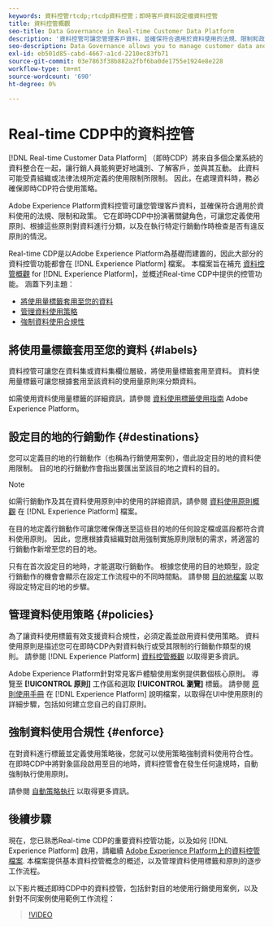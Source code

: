 ```yaml
---
keywords: 資料控管rtcdp;rtcdp資料控管；即時客戶資料設定檔資料控管
title: 資料控管概觀
seo-title: Data Governance in Real-time Customer Data Platform
description: '資料控管可讓您管理客戶資料，並確保符合適用於資料使用的法規、限制和政策。 '
seo-description: Data Governance allows you to manage customer data and ensure compliance with regulations, restrictions, and policies applicable to data use.
exl-id: eb501d85-cabd-4667-a1cd-2210ec83fb71
source-git-commit: 03e7863f38b882a2fbf6ba0de1755e1924e8e228
workflow-type: tm+mt
source-wordcount: '690'
ht-degree: 0%

---
```


# Real-time CDP中的資料控管

[!DNL Real-time Customer Data Platform] （即時CDP）將來自多個企業系統的資料整合在一起，讓行銷人員能夠更好地識別、了解客戶，並與其互動。 此資料可能受貴組織或法律法規所定義的使用限制所限制。 因此，在處理資料時，務必確保即時CDP符合使用策略。

Adobe Experience Platform資料控管可讓您管理客戶資料，並確保符合適用於資料使用的法規、限制和政策。 它在即時CDP中扮演著關鍵角色，可讓您定義使用原則、根據這些原則對資料進行分類，以及在執行特定行銷動作時檢查是否有違反原則的情況。

Real-time CDP是以Adobe Experience Platform為基礎而建置的，因此大部分的資料控管功能都會在 [!DNL Experience Platform] 檔案。 本檔案旨在補充 [資料控管概觀](../../data-governance/home.md) for [!DNL Experience Platform]，並概述Real-time CDP中提供的控管功能。 涵蓋下列主題：

* [將使用量標籤套用至您的資料](#labels)
* [管理資料使用策略](#policies)
* [強制資料使用合規性](#enforce)

## 將使用量標籤套用至您的資料 {#labels}

資料控管可讓您在資料集或資料集欄位層級，將使用量標籤套用至資料。 資料使用量標籤可讓您根據套用至該資料的使用量原則來分類資料。

如需使用資料使用量標籤的詳細資訊，請參閱 [資料使用標籤使用指南](../../data-governance/labels/overview.md) Adobe Experience Platform。

## 設定目的地的行銷動作 {#destinations}

您可以定義目的地的行銷動作（也稱為行銷使用案例），借此設定目的地的資料使用限制。 目的地的行銷動作會指出要匯出至該目的地之資料的目的。

>[!NOTE]
>
>如需行銷動作及其在資料使用原則中的使用的詳細資訊，請參閱 [資料使用原則概觀](../../data-governance/policies/overview.md) 在 [!DNL Experience Platform] 檔案。

在目的地定義行銷動作可讓您確保傳送至這些目的地的任何設定檔或區段都符合資料使用原則。 因此，您應根據貴組織對啟用強制實施原則限制的需求，將適當的行銷動作新增至您的目的地。

只有在首次設定目的地時，才能選取行銷動作。 根據您使用的目的地類型，設定行銷動作的機會會顯示在設定工作流程中的不同時間點。 請參閱 [目的地檔案](../destinations/overview.md) 以取得設定特定目的地的步驟。

## 管理資料使用策略 {#policies}

為了讓資料使用標籤有效支援資料合規性，必須定義並啟用資料使用策略。 資料使用原則是描述您可在即時CDP內對資料執行或受其限制的行銷動作類型的規則。 請參閱 [!DNL Experience Platform] [資料控管概觀](../../data-governance/home.md) 以取得更多資訊。

Adobe Experience Platform針對常見客戶體驗使用案例提供數個核心原則。 導覽至 **[!UICONTROL 原則]** 工作區和選取 **[!UICONTROL 瀏覽]** 標籤。 請參閱 [原則使用手冊](../../data-governance/policies/user-guide.md) 在 [!DNL Experience Platform] 說明檔案，以取得在UI中使用原則的詳細步驟，包括如何建立您自己的自訂原則。

## 強制資料使用合規性 {#enforce}

在對資料進行標籤並定義使用策略後，您就可以使用策略強制資料使用符合性。 在即時CDP中將對象區段啟用至目的地時，資料控管會在發生任何違規時，自動強制執行使用原則。

請參閱 [自動策略執行](../../data-governance/enforcement/auto-enforcement.md) 以取得更多資訊。

## 後續步驟

現在，您已熟悉Real-time CDP的重要資料控管功能，以及如何 [!DNL Experience Platform] 啟用，請繼續 [Adobe Experience Platform上的資料控管檔案](../../data-governance/home.md). 本檔案提供基本資料控管概念的概述，以及管理資料使用標籤和原則的逐步工作流程。

以下影片概述即時CDP中的資料控管，包括針對目的地使用行銷使用案例，以及針對不同案例使用範例工作流程：

>[!VIDEO](https://video.tv.adobe.com/v/33631?quality=12&learn=on)
